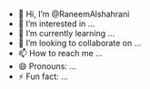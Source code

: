 - 👋 Hi, I’m @RaneemAlshahrani
- 👀 I’m interested in ...
- 🌱 I’m currently learning ...
- 💞️ I’m looking to collaborate on ...
- 📫 How to reach me ...
- 😄 Pronouns: ...
- ⚡ Fun fact: ...

<!---
RaneemAlshahrani/RaneemAlshahrani is a ✨ special ✨ repository because its `README.md` (this file) appears on your GitHub profile.
You can click the Preview link to take a look at your changes.
--->
